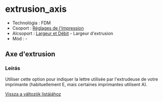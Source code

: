 # extrusion\_axis

* Technológia : FDM
* Csoport : [Réglages de l'Impression](../print_settings/print_settings.md)
* Alcsoport : [Largeur et Débit](../print_settings/print_settings.md#largeur-et-débit) - Largeur d'extrusion
* Mód : - 

## Axe d'extrusion

### Leírás

Utiliser cette option pour indiquer la lettre utilisée par l'extrudeuse de votre imprimante \(habituellement E, mais certaines imprimantes utilisent A\).

[Vissza a változók listájához](variable_list.md)

